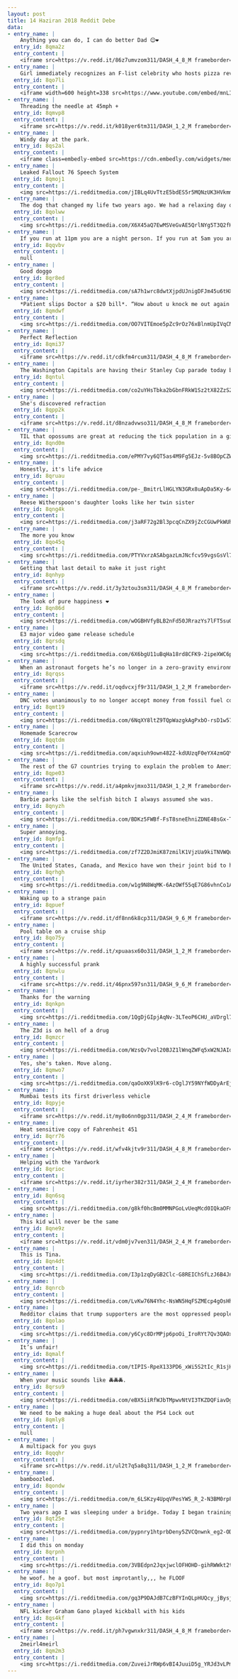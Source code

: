 ```yaml
---
layout: post
title: 14 Haziran 2018 Reddit Debe
data:
- entry_name: |
    Anything you can do, I can do better Dad 😊❤️
  entry_id: 8qma2z
  entry_content: |
    <iframe src=https://v.redd.it/86z7umvzom311/DASH_4_8_M frameborder=0></iframe>
- entry_name: |
    Girl immediately recognizes an F-list celebrity who hosts pizza reviews, but doesnt realize she's surrounded by A-listers
  entry_id: 8qo7li
  entry_content: |
    <iframe width=600 height=338 src=https://www.youtube.com/embed/mnLIPjYS__o?feature=oembed&enablejsapi=1 frameborder=0 allow=autoplay; encrypted-media allowfullscreen></iframe>
- entry_name: |
    Threading the needle at 45mph +
  entry_id: 8qmvp8
  entry_content: |
    <iframe src=https://v.redd.it/k018yer6tm311/DASH_1_2_M frameborder=0></iframe>
- entry_name: |
    Windy day at the park.
  entry_id: 8qs2al
  entry_content: |
    <iframe class=embedly-embed src=https://cdn.embedly.com/widgets/media.html?src=https%3A%2F%2Fgfycat.com%2Fifr%2FLavishWealthyAfricanwildcat&url=https%3A%2F%2Fgfycat.com%2FLavishWealthyAfricanwildcat&image=https%3A%2F%2Fthumbs.gfycat.com%2FLavishWealthyAfricanwildcat-size_restricted.gif&key=2aa3c4d5f3de4f5b9120b660ad850dc9&type=text%2Fhtml&schema=gfycat width=480 height=264 scrolling=no frameborder=0 allowfullscreen></iframe>
- entry_name: |
    Leaked Fallout 76 Speech System
  entry_id: 8qmoj1
  entry_content: |
    <img src=https://i.redditmedia.com/jIBLq4UvTtzE5bdES5r5MQNzUK3HVkmm2JZp5Wa8qHE.png?s=f301bc66b4170155d96fe031ab72bf28 frameborder=0>
- entry_name: |
    The dog that changed my life two years ago. We had a relaxing day on the coast today.
  entry_id: 8qolww
  entry_content: |
    <img src=https://i.redditmedia.com/X6X45aQ7EwMSVeGvAE5QrlNYg5T3Q2fH3ewDfNiurDI.jpg?s=476fa0c933dc9b3b63b48f311f9f352c frameborder=0>
- entry_name: |
    If you run at 11pm you are a night person. If you run at 5am you are a morning person. If you run at 3am you are a suspicious person.
  entry_id: 8qqvbv
  entry_content: |
    null
- entry_name: |
    Good doggo
  entry_id: 8qr8ed
  entry_content: |
    <img src=https://i.redditmedia.com/sA7h1wrc8dwtXjpdUJnigDFJm45u6tHXUinA5pvy9JU.jpg?s=78574d2dbdabd518df902a93f2b1f717 frameborder=0>
- entry_name: |
    *Patient slips Doctor a $20 bill*. “How about u knock me out again!”
  entry_id: 8qmdwf
  entry_content: |
    <img src=https://i.redditmedia.com/OO7VITEmoe5pZc9rOz76xBlnmUpIVqCNOLKpOEWV9o4.jpg?s=ca82c58f95212858fe78afd130f4bf6b frameborder=0>
- entry_name: |
    Perfect Reflection
  entry_id: 8qmi37
  entry_content: |
    <iframe src=https://v.redd.it/cdkfm4rcum311/DASH_4_8_M frameborder=0></iframe>
- entry_name: |
    The Washington Capitals are having their Stanley Cup parade today but they also took out a full page ad in the Las Vegas Review-Journal to congratulate the Vegas Golden Knights on the most successful inaugural season in the history of professional sports.
  entry_id: 8qntul
  entry_content: |
    <img src=https://i.redditmedia.com/co2uYHsTbka2bGbnFRkW1Sz2tX82ZzS2aH-vONjU1n0.jpg?s=993d0fa8e71211047833f224beb8b485 frameborder=0>
- entry_name: |
    She's discovered refraction
  entry_id: 8qpp2k
  entry_content: |
    <iframe src=https://v.redd.it/d8nzadvwso311/DASH_4_8_M frameborder=0></iframe>
- entry_name: |
    TIL that opossums are great at reducing the tick population in a given area. Scientists estimate that a single opossum can kill about 5,000 ticks in a single season.
  entry_id: 8qnd0m
  entry_content: |
    <img src=https://i.redditmedia.com/ePMY7vy6QT5as4M9Fg5EJz-5v8BOpCZWmRBk5bKU_e0.jpg?s=6b4ee5c2f406a9d75a154b541c274964 frameborder=0>
- entry_name: |
    Honestly, it's life advice
  entry_id: 8qruau
  entry_content: |
    <img src=https://i.redditmedia.com/pe-_BmitrLlHGLYN3GRx8uApDa5Ky-64GZhiez8yKAQ.jpg?s=573608397274fb83f181d0b9ce4ee8c8 frameborder=0>
- entry_name: |
    Reese Witherspoon's daughter looks like her twin sister
  entry_id: 8qng4k
  entry_content: |
    <img src=https://i.redditmedia.com/j3aRF72g2Bl3pcqCnZX9jZcCGUwPkWUhDTX-wzh0kA0.jpg?s=9314abad82ddacda625f984e33b9f233 frameborder=0>
- entry_name: |
    The more you know
  entry_id: 8qo45q
  entry_content: |
    <img src=https://i.redditmedia.com/PTYVxrzASAbgazLmJNcfcv59vgsGsVl7QJ4E2UOD39I.jpg?s=a80b0a58fd72340d20c0c5991b261cca frameborder=0>
- entry_name: |
    Getting that last detail to make it just right
  entry_id: 8qnhyp
  entry_content: |
    <iframe src=https://v.redd.it/3y3ztou3sm311/DASH_4_8_M frameborder=0></iframe>
- entry_name: |
    The look of pure happiness ❤
  entry_id: 8qn86d
  entry_content: |
    <img src=https://i.redditmedia.com/wOGBHVfyBLB2nFd50JRrazYs7lFT5suQs985bGDRtbo.jpg?s=8637789cd862d23a1ccec3030f7807bb frameborder=0>
- entry_name: |
    E3 major video game release schedule
  entry_id: 8qrsdq
  entry_content: |
    <img src=https://i.redditmedia.com/6X6bgU11uBqHa18rd8CFK9-2ipeXWC6px1dl_PkKfxQ.jpg?s=dc860b5a34e6655a2f5317adf5a6e27b frameborder=0>
- entry_name: |
    When an astronaut forgets he’s no longer in a zero-gravity environment.
  entry_id: 8qrqss
  entry_content: |
    <iframe src=https://v.redd.it/oqdvcxjf9r311/DASH_1_2_M frameborder=0></iframe>
- entry_name: |
    DNC votes unanimously to no longer accept money from fossil fuel companies
  entry_id: 8qmt19
  entry_content: |
    <img src=https://i.redditmedia.com/6NqXY8ltZ9TQpWazgkAgPxbO-rsD1w574LPRx1lL3AI.jpg?s=04d750dc3cccd66058720199c91a2fcd frameborder=0>
- entry_name: |
    Homemade Scarecrow
  entry_id: 8qqtdm
  entry_content: |
    <img src=https://i.redditmedia.com/aqxiuh9own482Z-kdUUzqF0eYX4zmGQYfGi-M_UOzcg.jpg?s=ae92bef3ee49cbffd084cea83a347531 frameborder=0>
- entry_name: |
    The rest of the G7 countries trying to explain the problem to America and Japan
  entry_id: 8qpe03
  entry_content: |
    <iframe src=https://v.redd.it/a4pmkvjmxo311/DASH_1_2_M frameborder=0></iframe>
- entry_name: |
    Barbie parks like the selfish bitch I always assumed she was.
  entry_id: 8qnyzh
  entry_content: |
    <img src=https://i.redditmedia.com/BDKz5FWBf-FsT8sneEhniZDNE4BsGx-TGKRDwX0marA.jpg?s=33386437a6dc1d06bb657c67ebebabb2 frameborder=0>
- entry_name: |
    Super annoying.
  entry_id: 8qmfp1
  entry_content: |
    <img src=https://i.redditmedia.com/zf7Z2DJmiK87zmilK1VjzUa9kiTNVWQu5cbL4e80pbc.jpg?s=feaee00085db3a5e54a3353dd1e14c1f frameborder=0>
- entry_name: |
    The United States, Canada, and Mexico have won their joint bid to host the 2026 World Cup.
  entry_id: 8qrhgh
  entry_content: |
    <img src=https://i.redditmedia.com/w1g9N8WqMK-6AzOWf55qE7G86vhnCo1AEx7x1kIjrZY.jpg?s=4aa327489760523d682d9ed139b90855 frameborder=0>
- entry_name: |
    Waking up to a strange pain
  entry_id: 8qpuef
  entry_content: |
    <iframe src=https://v.redd.it/df8nn6k8cp311/DASH_9_6_M frameborder=0></iframe>
- entry_name: |
    Pool table on a cruise ship
  entry_id: 8qo75y
  entry_content: |
    <iframe src=https://v.redd.it/xpuaasx60o311/DASH_1_2_M frameborder=0></iframe>
- entry_name: |
    A highly successful prank
  entry_id: 8qnwlu
  entry_content: |
    <iframe src=https://v.redd.it/46pnx597sn311/DASH_9_6_M frameborder=0></iframe>
- entry_name: |
    Thanks for the warning
  entry_id: 8qnkpn
  entry_content: |
    <img src=https://i.redditmedia.com/1QgDjGIpjAqNv-3LTeoP6CHU_aVDrgl7EbiUDAofZKE.jpg?s=510dae5365d40c62ef9ea063f4ce0a5f frameborder=0>
- entry_name: |
    The Z3d is on hell of a drug
  entry_id: 8qmzcr
  entry_content: |
    <img src=https://i.redditmedia.com/WzsQv7vol20BJZ1lWnqZWFq5xW2NJAIqsHdAUFKsJag.jpg?s=c70e9736b478754f2aa071cdd6ce73f0 frameborder=0>
- entry_name: |
    Yes, she's taken. Move along.
  entry_id: 8qmwo7
  entry_content: |
    <img src=https://i.redditmedia.com/qaOoXK9lK9r6-cOglJY59NYfWDDyArEjLOKphmFTiqw.jpg?s=bb8de142291df0eecc5e7b9553cd081d frameborder=0>
- entry_name: |
    Mumbai tests its first driverless vehicle
  entry_id: 8qpyje
  entry_content: |
    <iframe src=https://v.redd.it/my8o6nn0gp311/DASH_2_4_M frameborder=0></iframe>
- entry_name: |
    Heat sensitive copy of Fahrenheit 451
  entry_id: 8qrr76
  entry_content: |
    <iframe src=https://v.redd.it/wfv4kjtv9r311/DASH_4_8_M frameborder=0></iframe>
- entry_name: |
    Helping with the Yardwork
  entry_id: 8qrioc
  entry_content: |
    <iframe src=https://v.redd.it/iyrher382r311/DASH_2_4_M frameborder=0></iframe>
- entry_name: |
  entry_id: 8qn6sq
  entry_content: |
    <img src=https://i.redditmedia.com/g8kf0hcBm0MMNPGoLvUeqMcd0IQkaOFmDqteJEp7rP0.png?s=08a7b89eee0c4d9b12f5888b353eb3f2 frameborder=0>
- entry_name: |
    This kid will never be the same
  entry_id: 8qne9z
  entry_content: |
    <iframe src=https://v.redd.it/vdm0jv7ven311/DASH_2_4_M frameborder=0></iframe>
- entry_name: |
    This is Tina.
  entry_id: 8qn4dt
  entry_content: |
    <img src=https://i.redditmedia.com/I3p1zqDyGB2Clc-G8REIChSfLzJ6B4JnPF2YhyYb2OQ.jpg?s=09a994aa0e1865a9c0533b3dabeae73c frameborder=0>
- entry_name: |
  entry_id: 8qnrcb
  entry_content: |
    <img src=https://i.redditmedia.com/LvKw76N4Yhc-NsWN5HqFSZMEcp4gOsHhiUVbMXvrqZQ.jpg?s=769a1c08ebf6d8960e67d1d63b0773be frameborder=0>
- entry_name: |
    Redditor claims that trump supporters are the most oppressed people ever
  entry_id: 8qolao
  entry_content: |
    <img src=https://i.redditmedia.com/y6Cyc8DrMPjp6poOi_IroRYt7Qv3QAOxweFWL7aijIg.jpg?s=62c5f9ab9c2c4cb369ff329b8781dd29 frameborder=0>
- entry_name: |
    It’s unfair!
  entry_id: 8qmalf
  entry_content: |
    <img src=https://i.redditmedia.com/tIPIS-RpeX133PD6_xWi5S2tIc_R1sjHU462NAUysbA.jpg?s=32ab00706b878139b18aadaf911f5191 frameborder=0>
- entry_name: |
    When your music sounds like 🚔🚔🚔.
  entry_id: 8qrsu9
  entry_content: |
    <img src=https://i.redditmedia.com/eBX5iiRfWJbTMpwvNtVI3TKZDQFiavDghsZE5nRNtns.png?s=ebb79d4bb61d1865788fa0b8492f7b1c frameborder=0>
- entry_name: |
    We need to be making a huge deal about the PS4 Lock out
  entry_id: 8qmly8
  entry_content: |
    null
- entry_name: |
    A multipack for you guys
  entry_id: 8qqqhr
  entry_content: |
    <iframe src=https://v.redd.it/ul2t7q5a8q311/DASH_1_2_M frameborder=0></iframe>
- entry_name: |
    bamboozled.
  entry_id: 8qondw
  entry_content: |
    <img src=https://i.redditmedia.com/m_6LSKzy4UpqVPesYWS_R_2-N3BM0rpFfJcSAP-fioc.png?s=a815b1e1351d9d37be3cc352d309eae6 frameborder=0>
- entry_name: |
    Two years ago I was sleeping under a bridge. Today I began training on this beast!
  entry_id: 8qt25e
  entry_content: |
    <img src=https://i.redditmedia.com/pypnry1htprbDeny5ZVCQnwnk_eg2-ODwugZqvJd_gw.jpg?s=bd9ef1cb524f94e8fe8bb17b0c7355df frameborder=0>
- entry_name: |
    I did this on monday
  entry_id: 8qrpnh
  entry_content: |
    <img src=https://i.redditmedia.com/3VBEdpn2JqxjwclOFHOHD-gihRWWkt2tDgNE5kuIYzU.jpg?s=21707406f92e4f04cc2bf7f969005346 frameborder=0>
- entry_name: |
    he woof. he a goof. but most improtantly,,, he FLOOF
  entry_id: 8qo7p1
  entry_content: |
    <img src=https://i.redditmedia.com/gq3P9DAJdB7CzBFYInQLpHUQcy_jBysjN7XCKdNUIV4.jpg?s=ddb77f8bfb86f463800edfbe2e8fb0ce frameborder=0>
- entry_name: |
    NFL kicker Graham Gano played kickball with his kids
  entry_id: 8qs4kf
  entry_content: |
    <iframe src=https://v.redd.it/ph7vgwnxkr311/DASH_4_8_M frameborder=0></iframe>
- entry_name: |
    2meirl4meirl
  entry_id: 8qm2m3
  entry_content: |
    <img src=https://i.redditmedia.com/ZuveiJrRWp6vBI4JuuiD5g_YRJd3vLPmoKUCdBS_aTQ.jpg?s=796fd6652279de8823a101e56cb2cb91 frameborder=0>
---
```

